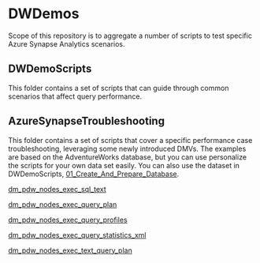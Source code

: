 # DWDemos

Scope of this repository is to aggregate a number of scripts to test specific Azure Synapse Analytics scenarios.


## DWDemoScripts

This folder contains a set of scripts that can guide through common scenarios that affect query performance.

## AzureSynapseTroubleshooting

This folder contains a set of scripts that cover a specific performance case troubleshooting, leveraging some newly introduced DMVs.
The examples are based on the AdventureWorks database, but you can use personalize the scripts for your own data set easily. 
You can also use the dataset in DWDemoScripts, [01_Create_And_Prepare_Database](./DWDemoScripts/01_Create_And_Prepare_Database.sql).

[dm_pdw_nodes_exec_sql_text](https://docs.microsoft.com/en-us/sql/relational-databases/system-dynamic-management-views/sys-dm-pdw-nodes-exec-sql-text-transact-sql?view=azure-sqldw-latest)

[dm_pdw_nodes_exec_query_plan](https://docs.microsoft.com/en-us/sql/relational-databases/system-dynamic-management-views/sys-dm-pdw-nodes-exec-query-plan-transact-sql?view=azure-sqldw-latest)

[dm_pdw_nodes_exec_query_profiles](https://docs.microsoft.com/en-us/sql/relational-databases/system-dynamic-management-views/sys-dm-pdw-nodes-exec-query-profiles-transact-sql?view=azure-sqldw-latest)

[dm_pdw_nodes_exec_query_statistics_xml](https://docs.microsoft.com/en-us/sql/relational-databases/system-dynamic-management-views/sys-dm-pdw-nodes-exec-query-statistics-xml-transact-sql?view=azure-sqldw-latest)

[dm_pdw_nodes_exec_text_query_plan](https://docs.microsoft.com/en-us/sql/relational-databases/system-dynamic-management-views/sys-dm-pdw-nodes-exec-text-query-plan-transact-sql?view=azure-sqldw-latest)

